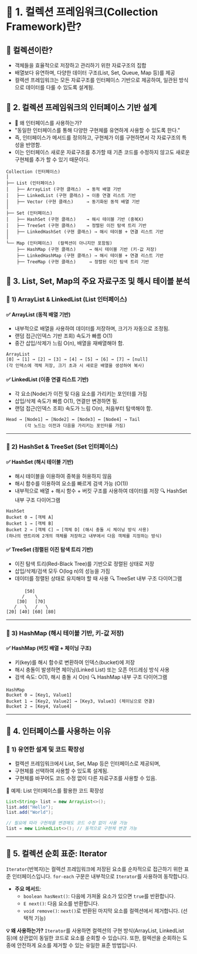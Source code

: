 # 📌 1. 컬렉션 프레임워크(Collection Framework)란?

## 🔹 컬렉션이란?
- 객체들을 효율적으로 저장하고 관리하기 위한 자료구조의 집합
- 배열보다 유연하며, 다양한 데이터 구조(List, Set, Queue, Map 등)를 제공
- 컬렉션 프레임워크는 모든 자료구조를 인터페이스 기반으로 제공하여, 일관된 방식으로 데이터를 다룰 수 있도록 설계됨.

## 📌 2. 컬렉션 프레임워크의 인터페이스 기반 설계
- 🔹 왜 인터페이스를 사용하는가?
- "동일한 인터페이스를 통해 다양한 구현체를 유연하게 사용할 수 있도록 한다."
- 즉, 인터페이스가 메서드를 정의하고, 구현체가 이를 구현하면서 각 자료구조의 특성을 반영함.
- 이는 인터페이스 새로운 자료구조를 추가할 때 기존 코드를 수정하지 않고도 새로운 구현체를 추가 할 수 있기 때문이다.

```aiignore
Collection (인터페이스)
│
├── List (인터페이스)
│   ├── ArrayList (구현 클래스)  → 동적 배열 기반
│   ├── LinkedList (구현 클래스) → 이중 연결 리스트 기반
│   ├── Vector (구현 클래스)     → 동기화된 동적 배열 기반
│
├── Set (인터페이스)
│   ├── HashSet (구현 클래스)    → 해시 테이블 기반 (중복X)
│   ├── TreeSet (구현 클래스)    → 정렬된 이진 탐색 트리 기반
│   ├── LinkedHashSet (구현 클래스) → 해시 테이블 + 연결 리스트 기반
│
└── Map (인터페이스)  (컬렉션이 아니지만 포함됨)
    ├── HashMap (구현 클래스)     → 해시 테이블 기반 (키-값 저장)
    ├── LinkedHashMap (구현 클래스) → 해시 테이블 + 연결 리스트 기반
    ├── TreeMap (구현 클래스)     → 정렬된 이진 탐색 트리 기반

```

## 📌 3. List, Set, Map의 주요 자료구조 및 해시 테이블 분석
### 🔹 1) ArrayList & LinkedList (List 인터페이스)
#### ✅ ArrayList (동적 배열 기반)
- 내부적으로 배열을 사용하여 데이터를 저장하며, 크기가 자동으로 조정됨.
- 랜덤 접근(인덱스 기반 조회) 속도가 빠름 O(1)
- 중간 삽입/삭제가 느림 O(n), 배열을 재배열해야 함.
```aiignore
ArrayList
[0] → [1] → [2] → [3] → [4] → [5] → [6] → [7] → [null]
(각 인덱스에 객체 저장, 크기 초과 시 새로운 배열을 생성하여 복사)
```
#### ✅ LinkedList (이중 연결 리스트 기반)
- 각 요소(Node)가 이전 및 다음 요소를 가리키는 포인터를 가짐
- 삽입/삭제 속도가 빠름 O(1), 연결만 변경하면 됨.
- 랜덤 접근(인덱스 조회) 속도가 느림 O(n), 처음부터 탐색해야 함.

```aiignore
Head → [Node1] ↔ [Node2] ↔ [Node3] ↔ [Node4] → Tail
       (각 노드는 이전과 다음을 가리키는 포인터를 가짐)
```

--------
### 🔹 2) HashSet & TreeSet (Set 인터페이스)
#### ✅ HashSet (해시 테이블 기반)
- 해시 테이블을 이용하여 중복을 허용하지 않음
- 해시 함수를 이용하여 요소를 빠르게 검색 가능 (O(1))
- 내부적으로 배열 + 해시 함수 + 버킷 구조를 사용하여 데이터를 저장
  🔍 HashSet 내부 구조 다이어그램
```aiignore
HashSet
Bucket 0 → [객체 A]
Bucket 1 → [객체 B]
Bucket 2 → [객체 C] → [객체 D] (해시 충돌 시 체이닝 방식 사용)
(하나의 엔트리에 2개의 객체를 저장하고 내부에서 다음 객체를 지정하는 방식)
```

#### ✅ TreeSet (정렬된 이진 탐색 트리 기반)
- 이진 탐색 트리(Red-Black Tree)를 기반으로 정렬된 상태로 저장
- 삽입/삭제/검색 모두 O(log n)의 성능을 가짐
- 데이터를 정렬된 상태로 유지해야 할 때 사용
  🔍 TreeSet 내부 구조 다이어그램
```aiignore
       [50]
      /    \
    [30]   [70]
   /   \   /   \
[20] [40] [60] [80]
```
-------

### 🔹 3) HashMap (해시 테이블 기반, 키-값 저장)
#### ✅ HashMap (버킷 배열 + 체이닝 구조)
- 키(key)를 해시 함수로 변환하여 인덱스(bucket)에 저장
- 해시 충돌이 발생하면 체이닝(Linked List) 또는 오픈 어드레싱 방식 사용
- 검색 속도: O(1), 해시 충돌 시 O(n)
  🔍 HashMap 내부 구조 다이어그램
```aiignore
HashMap
Bucket 0 → [Key1, Value1]
Bucket 1 → [Key2, Value2] → [Key3, Value3] (체이닝으로 연결)
Bucket 2 → [Key4, Value4]
```

------

## 📌 4. 인터페이스를 사용하는 이유
### 🔹 1) 유연한 설계 및 코드 확장성
- 컬렉션 프레임워크에서 List, Set, Map 등은 인터페이스로 제공되며,
- 구현체를 선택하여 사용할 수 있도록 설계됨.
- 구현체를 바꾸어도 코드 수정 없이 다른 자료구조를 사용할 수 있음.

📌 예제: List 인터페이스를 활용한 코드 확장성
```java
List<String> list = new ArrayList<>();
list.add("Hello");
list.add("World");

// 필요에 따라 구현체를 변경해도 코드 수정 없이 사용 가능
list = new LinkedList<>(); // 동적으로 구현체 변경 가능
```

---

## 📌 5. 컬렉션 순회 표준: Iterator

`Iterator`(반복자)는 컬렉션 프레임워크에 저장된 요소를 순차적으로 접근하기 위한 표준 인터페이스입니다. `for-each` 구문은 내부적으로 `Iterator`를 사용하여 동작합니다.

-   **주요 메서드**:
    -   `boolean hasNext()`: 다음에 가져올 요소가 있으면 `true`를 반환합니다.
    -   `E next()`: 다음 요소를 반환합니다.
    -   `void remove()`: `next()`로 반환된 마지막 요소를 컬렉션에서 제거합니다. (선택적 기능)

**💡 왜 사용하는가?**
`Iterator`를 사용하면 컬렉션의 구현 방식(ArrayList, LinkedList 등)에 상관없이 동일한 코드로 요소를 순회할 수 있습니다. 또한, 컬렉션을 순회하는 도중에 안전하게 요소를 제거할 수 있는 유일한 표준 방법입니다.